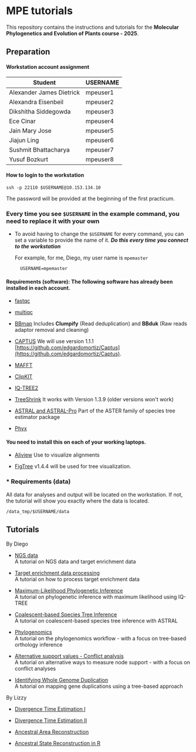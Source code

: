 # MPE tutorials

This repository contains the instructions and tutorials for the **Molecular Phylogenetics and Evolution of Plants course - 2025**.


## Preparation

#### Workstation account assignment

| Student | USERNAME |
| -------- | ------- |
| Alexander James	Dietrick | mpeuser1 |
| Alexandra	Eisenbeil | mpeuser2 |
| Dikshitha	Siddegowda | mpeuser3 |
| Ece	Cinar | mpeuser4 |
| Jain Mary	Jose | mpeuser5 |
| Jiajun	Ling | mpeuser6 |
| Sushmit	Bhattacharya | mpeuser7 |
| Yusuf	Bozkurt | mpeuser8 |

#### How to login to the workstation

	ssh -p 22110 $USERNAME@10.153.134.10
	
The password will be provided at the beginning of the first practicum. 

### Every time you see `$USERNAME` in the example command, you need to replace it with your own

* To avoid having to change the `$USERNAME` for every command, you can set a variable to provide the name of it. ***Do this every time you connect to the workstation***

	For example, for me, Diego, my user name is `mpemaster`
	
		USERNAME=mpemaster


#### Requirements (software): The following software has already been installed in each account.


* [fastqc](https://www.bioinformatics.babraham.ac.uk/projects/fastqc/)

* [multiqc](https://seqera.io/multiqc/)

* [BBmap](https://sourceforge.net/projects/bbmap/) Includes **Clumpify** (Read deduplication) and **BBduk** (Raw reads adaptor removal and cleaning) 

* [CAPTUS](https://edgardomortiz.github.io/captus.docs/) We will use version 1.1.1 [https://github.com/edgardomortiz/Captus](https://github.com/edgardomortiz/Captus).

* [MAFFT](https://mafft.cbrc.jp/alignment/software/)

* [ClipKIT](https://github.com/JLSteenwyk/ClipKIT)

* [IQ-TREE2](http://www.iqtree.org/)

* [TreeShrink](https://github.com/uym2/TreeShrink) It works with Version 1.3.9 (older versions won't work)

* [ASTRAL and ASTRAL-Pro](https://github.com/chaoszhang/ASTER) Part of the ASTER family of species tree estimator package

* [Phyx](https://github.com/FePhyFoFum/phyx)


#### You need to install this on each of your working laptops.

* [Aliview](https://ormbunkar.se/aliview/) Use to visualize alignments

* [FigTree](https://github.com/rambaut/figtree/releases) v1.4.4 will be used for tree visualization. 


### * Requirements (data)

All data for analyses and output will be located on the workstation. If not, the tutorial will show you exactly where the data is located.

	/data_tmp/$USERNAME/data
		
		
## Tutorials

By Diego

* [NGS data](tutorials/NGS.md)<br>A tutorial on NGS data and target enrichment data

* [Target enrichment data processing](tutorials/CAPTUS.md)<br>A tutorial on how to process target enrichment data

* [Maximum-Likelihood Phylogenetic Inference](tutorials/ML.md)<br>A tutorial on phylogenetic inference with maximum likelihood using IQ-TREE

* [Coalescent-based Species Tree Inference](tutorials/ASTRAL.md)<br>A tutorial on coalescent-based species tree inference with ASTRAL

* [Phylogenomics](tutorials/ORTHOLOGY.md)<br>A tutorial on the phylogenomics workflow - with a focus on tree-based orthology inference

* [Alternative support values - Conflict analysis](tutorials/CONFLICT.MD)<br>A tutorial on alternative ways to measure node support - with a focus on conflict analyses

* [Identifying Whole Genome Duplication](tutorials/WGD.md)<br>A tutorial on mapping gene duplications using a tree-based approach

By Lizzy

* [Divergence Time Estimation I](https://github.com/joyceem/MPEP_tutorials/blob/main/tutorials/DivergenceTimeEstimation_FossilCalibrations.md)<br>

* [Divergence Time Estimation II](https://github.com/joyceem/MPEP_tutorials/blob/main/tutorials/DivergenceTimeEstimation_BEAST_TargetCapture.md)<br>

* [Ancestral Area Reconstruction](https://github.com/joyceem/MPEP_tutorials/blob/main/tutorials/Ancestral_Area_Reconstruction.md)<br>

* [Ancestral State Reconstruction in R](https://github.com/joyceem/MPEP_tutorials/blob/main/tutorials/Ancestral_Trait_Reconstruction.md)<br>











